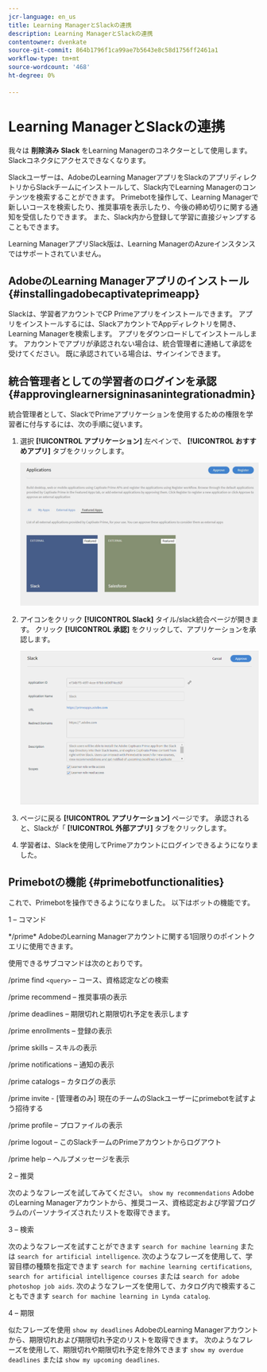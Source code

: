 ```yaml
---
jcr-language: en_us
title: Learning ManagerとSlackの連携
description: Learning ManagerとSlackの連携
contentowner: dvenkate
source-git-commit: 864b1796f1ca99ae7b5643e8c58d1756ff2461a1
workflow-type: tm+mt
source-wordcount: '468'
ht-degree: 0%

---
```




# Learning ManagerとSlackの連携

我々は **削除済み** **Slack** をLearning Managerのコネクターとして使用します。 Slackコネクタにアクセスできなくなります。

Slackユーザーは、AdobeのLearning ManagerアプリをSlackのアプリディレクトリからSlackチームにインストールして、Slack内でLearning Managerのコンテンツを検索することができます。 Primebotを操作して、Learning Managerで新しいコースを検索したり、推奨事項を表示したり、今後の締め切りに関する通知を受信したりできます。 また、Slack内から登録して学習に直接ジャンプすることもできます。

Learning ManagerアプリSlack版は、Learning ManagerのAzureインスタンスではサポートされていません。

## AdobeのLearning Managerアプリのインストール {#installingadobecaptivateprimeapp}

Slackは、学習者アカウントでCP Primeアプリをインストールできます。 アプリをインストールするには、SlackアカウントでAppディレクトリを開き、Learning Managerを検索します。 アプリをダウンロードしてインストールします。 アカウントでアプリが承認されない場合は、統合管理者に連絡して承認を受けてください。 既に承認されている場合は、サインインできます。

## 統合管理者としての学習者のログインを承認 {#approvinglearnersigninasanintegrationadmin}

統合管理者として、SlackでPrimeアプリケーションを使用するための権限を学習者に付与するには、次の手順に従います。

1. 選択 **[!UICONTROL アプリケーション]** 左ペインで、 **[!UICONTROL おすすめアプリ]** タブをクリックします。

   ![](assets/featuredapps.jpg)

1. アイコンをクリック **[!UICONTROL Slack]** タイル/slack統合ページが開きます。 クリック **[!UICONTROL 承認]** をクリックして、アプリケーションを承認します。

   ![](assets/approval.png)

1. ページに戻る **[!UICONTROL アプリケーション]** ページです。 承認されると、Slackが「 **[!UICONTROL 外部アプリ]** タブをクリックします。
1. 学習者は、Slackを使用してPrimeアカウントにログインできるようになりました。

## Primebotの機能 {#primebotfunctionalities}

これで、Primebotを操作できるようになりました。 以下はボットの機能です。

1 – コマンド

&#42;/prime&#42; AdobeのLearning Managerアカウントに関する1回限りのポイントクエリに使用できます。

使用できるサブコマンドは次のとおりです。

/prime find `<query>`  – コース、資格認定などの検索

/prime recommend – 推奨事項の表示

/prime deadlines – 期限切れと期限切れ予定を表示します

/prime enrollments – 登録の表示

/prime skills – スキルの表示

/prime notifications – 通知の表示

/prime catalogs – カタログの表示

/prime invite - [管理者のみ] 現在のチームのSlackユーザーにprimebotを試すよう招待する

/prime profile – プロファイルの表示

/prime logout – このSlackチームのPrimeアカウントからログアウト

/prime help – ヘルプメッセージを表示

2 – 推奨

次のようなフレーズを試してみてください。 `show my recommendations` AdobeのLearning Managerアカウントから、推奨コース、資格認定および学習プログラムのパーソナライズされたリストを取得できます。

3 – 検索

次のようなフレーズを試すことができます `search for machine learning` または `search for artificial intelligence`. 次のようなフレーズを使用して、学習目標の種類を指定できます `search for machine learning certifications`, `search for artificial intelligence courses` または `search for adobe photoshop job aids`. 次のようなフレーズを使用して、カタログ内で検索することもできます `search for machine learning in Lynda catalog`.

4 – 期限

似たフレーズを使用 `show my deadlines` AdobeのLearning Managerアカウントから、期限切れおよび期限切れ予定のリストを取得できます。 次のようなフレーズを使用して、期限切れや期限切れ予定を除外できます `show my overdue deadlines` または `show my upcoming deadlines`.
